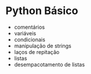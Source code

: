 # Python Básico

- comentários 
- variáveis
- condicionais  
- manipulação de strings
- laços de repitação
- listas
- desempacotamento de listas
